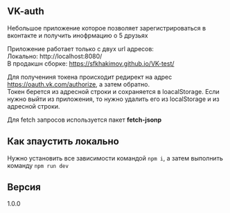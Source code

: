 ## VK-auth

Небольшое приложение которое позволяет зарегистрироваться в вконтакте и получить инофрмацию о 5 друзьях

Приложение работает только с двух url адресов:  
Локально: http://localhost:8080/  
В продакшн сборке: https://sfkhakimov.github.io/VK-test/

Для получениня токена происходит редирект на адрес https://oauth.vk.com/authorize, а затем обратно.  
Токен берется из адресной строки и сохраняется в loacalStorage. Если нужно выйти из приложения, то нужно удалить его из localStorage и из адресной строки.

Для fetch запросов используется пакет **fetch-jsonp**

## Как зпаустить локально

Нужно установить все зависимости командой `npm i`, а затем выполнить команду `npm run dev`

## Версия

1.0.0
